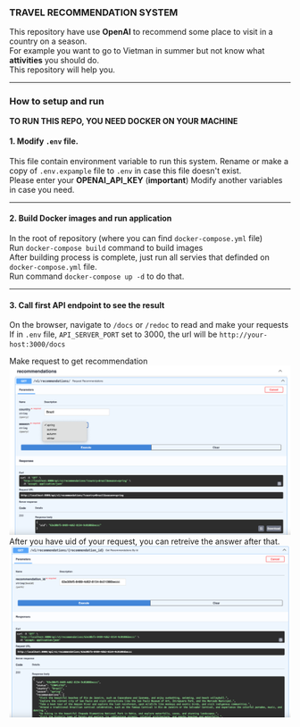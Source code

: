 ### TRAVEL RECOMMENDATION SYSTEM

This repository have use **OpenAI** to recommend some place to visit in a country on a season.  
For example you want to go to Vietman in summer but not know what **attivities** you should do.  
This repository will help you.  

---  

### How to setup and run  

**TO RUN THIS REPO, YOU NEED DOCKER ON YOUR MACHINE**

#### 1. Modify `.env` file. 

This file contain environment variable to run this system.  Rename or make a copy of `.env.expample` file to `.env` in case this file doesn't exist.  
Please enter your **OPENAI_API_KEY**  (**important**)
Modify another variables in case you need.  

---

#### 2. Build Docker images and run application

In the root of repository (where you can find `docker-compose.yml` file)  
Run `docker-compose build` command to build images  
After building process is complete, just run all servies that definded on `docker-compose.yml` file.  
Run command `docker-compose up -d` to do that.   

---
#### 3. Call first API endpoint to see the result  
On the browser, navigate to `/docs` or  `/redoc` to read and make your requests  
If in `.env` file, `API_SERVER_PORT` set to 3000, the url will be `http://your-host:3000/docs`  

Make request to get recommendation  
<img src="./make_recommendation_request.png" alt="make_recommendation_request">  
After you have uid of your request, you can retreive the answer after that.  
<img src="./retrieve_recommendation_result.png" alt="retrieve_recommendation_result">  
